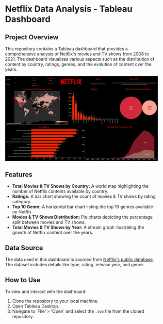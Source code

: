 # Netflix Data Analysis - Tableau Dashboard

## Project Overview

This repository contains a Tableau dashboard that provides a comprehensive analysis of Netflix's movies and TV shows from 2008 to 2021. The dashboard visualizes various aspects such as the distribution of content by country, ratings, genres, and the evolution of content over the years.

![Netflix Dashboard Screenshot](/Netflix-Dashboard.png)

## Features

- **Total Movies & TV Shows by Country:** A world map highlighting the number of Netflix contents available by country.
- **Ratings:** A bar chart showing the count of movies & TV shows by rating category.
- **Top 10 Genre:** A horizontal bar chart listing the top 10 genres available on Netflix.
- **Movies & TV Shows Distribution:** Pie charts depicting the percentage split between movies and TV shows.
- **Total Movies & TV Shows by Year:** A stream graph illustrating the growth of Netflix content over the years.

## Data Source

The data used in this dashboard is sourced from [Netflix's public database](https://www.kaggle.com/datasets/shivamb/netflix-shows). The dataset includes details like type, rating, release year, and genre.

## How to Use

To view and interact with the dashboard:

1. Clone the repository to your local machine.
2. Open Tableau Desktop.
3. Navigate to 'File' > 'Open' and select the `.twb` file from the cloned repository.
